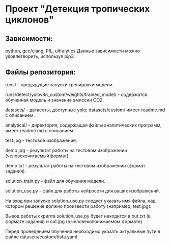 # Проект "Детекция тропических циклонов"
## Зависимости:
python, gcc/clang, PIL, ultralytics
Данные зависимости можно удовлетворить, используя pip3.
## Файлы репозитория:
runs/ - предыдущие запуски тренировки модели.

runs/detect/yolov8n_custom/weights/trained_model/ - содержатся обученная модель и значение эмиссии CO2.

datasets/ - датасеты, доступные yolo; datasets/custom/ имеет readme.md с описанием.

analytical/ - директория, содержащая файлы аналитических программ, имеет readme.md с описанием.

test.jpg - тестовое изображение.

demo.jpg - результат работы на тестовом изображении (человекочитаемый формат).

demo.txt - результат работы на тестовом изображении (формат задания).

solution_train.py - файл для обучения модели.

solution_use.py - файл для работы нейросети для ваших изображений.

На вход при запуске solution_use.py следует указать имя файла, над котором решение должно произвести работу (например, test.jpg).

Вывод работы скрипта solution_use.py будет находится в out.txt (в формате задания) и out.jpg (в человекопонимаемом формате).

Перед проведением обучения необходимо указать актуальные пути в файле datasets/custom/data.yaml .
